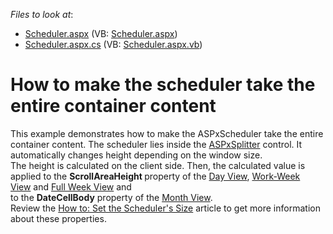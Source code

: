 <!-- default file list -->
*Files to look at*:

* [Scheduler.aspx](./CS/T259265/Scheduler.aspx) (VB: [Scheduler.aspx](./VB/T259265/Scheduler.aspx))
* [Scheduler.aspx.cs](./CS/T259265/Scheduler.aspx.cs) (VB: [Scheduler.aspx.vb](./VB/T259265/Scheduler.aspx.vb))
<!-- default file list end -->
# How to make the scheduler take the entire container content


<p>This example demonstrates how to make the ASPxScheduler take the entire container content. The scheduler lies inside the <a href="https://documentation.devexpress.com/#AspNet/clsDevExpressWebASPxSplittertopic">ASPxSplitter</a> control. It automatically changes height depending on the window size.<br />The height is calculated on the client side. Then, the calculated value is applied to the <strong>ScrollAreaHeight </strong>property of the <a href="https://documentation.devexpress.com/AspNet/CustomDocument3804.aspx">Day View</a>, <a href="https://documentation.devexpress.com/AspNet/CustomDocument3805.aspx">Work-Week View</a> and <a href="https://documentation.devexpress.com/AspNet/CustomDocument17778.aspx">Full Week View</a> and <br />to the <strong>DateCellBody</strong> property of the <a href="https://documentation.devexpress.com/AspNet/CustomDocument3807.aspx">Month View</a>.<br />Review the <a href="https://documentation.devexpress.com/#AspNet/CustomDocument3846">How to: Set the Scheduler's Size</a> article to get more information about these properties.</p>

<br/>


